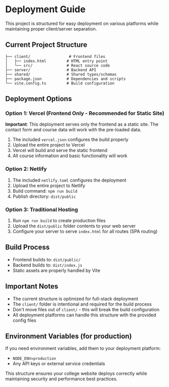 # Deployment Guide

This project is structured for easy deployment on various platforms while maintaining proper client/server separation.

## Current Project Structure
```
├── client/                 # Frontend files
│   ├── index.html         # HTML entry point
│   └── src/               # React source code
├── server/                # Backend API
├── shared/                # Shared types/schemas
├── package.json           # Dependencies and scripts
└── vite.config.ts         # Build configuration
```

## Deployment Options

### Option 1: Vercel (Frontend Only - Recommended for Static Site)
**Important**: This deployment serves only the frontend as a static site. The contact form and course data will work with the pre-loaded data.

1. The included `vercel.json` configures the build properly
2. Upload the entire project to Vercel
3. Vercel will build and serve the static frontend
4. All course information and basic functionality will work

### Option 2: Netlify
1. The included `netlify.toml` configures the deployment
2. Upload the entire project to Netlify
3. Build command: `npm run build`
4. Publish directory: `dist/public`

### Option 3: Traditional Hosting
1. Run `npm run build` to create production files
2. Upload the `dist/public` folder contents to your web server
3. Configure your server to serve `index.html` for all routes (SPA routing)

## Build Process
- Frontend builds to: `dist/public/`
- Backend builds to: `dist/index.js`
- Static assets are properly handled by Vite

## Important Notes
- The current structure is optimized for full-stack deployment
- The `client/` folder is intentional and required for the build process
- Don't move files out of `client/` - this will break the build configuration
- All deployment platforms can handle this structure with the provided config files

## Environment Variables (for production)
If you need environment variables, add them to your deployment platform:
- `NODE_ENV=production`
- Any API keys or external service credentials

This structure ensures your college website deploys correctly while maintaining security and performance best practices.